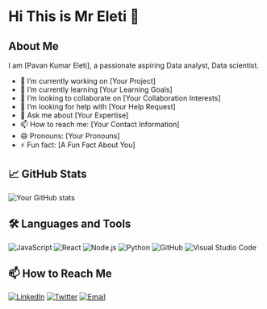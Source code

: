 # Hi This is Mr Eleti 👋

## About Me
I am [Pavan Kumar Eleti], a passionate aspiring Data analyst, Data scientist.

- 🔭 I’m currently working on [Your Project]
- 🌱 I’m currently learning [Your Learning Goals]
- 👯 I’m looking to collaborate on [Your Collaboration Interests]
- 🤔 I’m looking for help with [Your Help Request]
- 💬 Ask me about [Your Expertise]
- 📫 How to reach me: [Your Contact Information]
- 😄 Pronouns: [Your Pronouns]
- ⚡ Fun fact: [A Fun Fact About You]

## 📈 GitHub Stats

![Your GitHub stats](https://github-readme-stats.vercel.app/api?username=your-username&show_icons=true&hide_title=true)

## 🛠️ Languages and Tools

![JavaScript](https://img.shields.io/badge/-JavaScript-black?style=flat-square&logo=javascript)
![React](https://img.shields.io/badge/-React-black?style=flat-square&logo=react)
![Node.js](https://img.shields.io/badge/-Node.js-black?style=flat-square&logo=Node.js)
![Python](https://img.shields.io/badge/-Python-black?style=flat-square&logo=Python)
![GitHub](https://img.shields.io/badge/-GitHub-black?style=flat-square&logo=github)
![Visual Studio Code](https://img.shields.io/badge/-VSCode-black?style=flat-square&logo=visual-studio-code)

## 📫 How to Reach Me

[![LinkedIn](https://img.shields.io/badge/-LinkedIn-black?style=flat-square&logo=linkedin)](https://www.linkedin.com/in/your-linkedin/)
[![Twitter](https://img.shields.io/badge/-Twitter-black?style=flat-square&logo=twitter)](https://twitter.com/your-twitter)
[![Email](https://img.shields.io/badge/-Email-black?style=flat-square&logo=gmail)](mailto:your-email@example.com)
